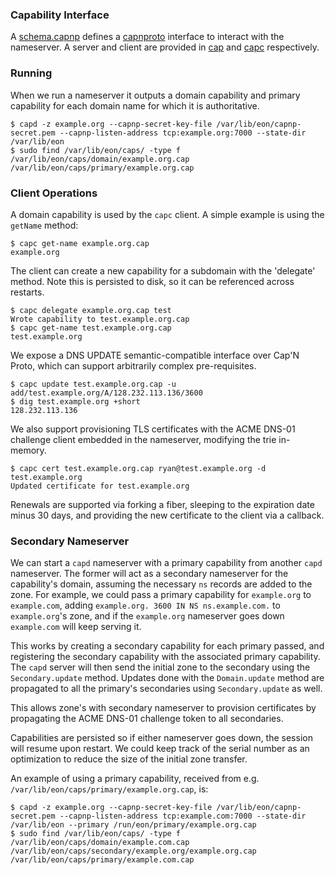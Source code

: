 
### Capability Interface

A [schema.capnp](../lib/cap/schema.capnp) defines a [capnproto](https://capnproto.org/) interface to interact with the nameserver.
A server and client are provided in [cap](../bin/cap/cap.ml]) and [capc](../bin/cap/capc.ml]) respectively.

### Running

When we run a nameserver it outputs a domain capability and primary capability for each domain name for which it is authoritative.

```
$ capd -z example.org --capnp-secret-key-file /var/lib/eon/capnp-secret.pem --capnp-listen-address tcp:example.org:7000 --state-dir /var/lib/eon
$ sudo find /var/lib/eon/caps/ -type f
/var/lib/eon/caps/domain/example.org.cap
/var/lib/eon/caps/primary/example.org.cap
```

### Client Operations

A domain capability is used by the `capc` client.
A simple example is using the `getName` method:

```
$ capc get-name example.org.cap
example.org
```

The client can create a new capability for a subdomain with the 'delegate' method.
Note this is persisted to disk, so it can be referenced across restarts.

```
$ capc delegate example.org.cap test
Wrote capability to test.example.org.cap
$ capc get-name test.example.org.cap
test.example.org
```

We expose a DNS UPDATE semantic-compatible interface over Cap'N Proto, which can support arbitrarily complex pre-requisites.

```
$ capc update test.example.org.cap -u add/test.example.org/A/128.232.113.136/3600
$ dig test.example.org +short
128.232.113.136
```

We also support provisioning TLS certificates with the ACME DNS-01 challenge client embedded in the nameserver, modifying the trie in-memory.

```
$ capc cert test.example.org.cap ryan@test.example.org -d test.example.org
Updated certificate for test.example.org
```

Renewals are supported via forking a fiber, sleeping to the expiration date minus 30 days, and providing the new certificate to the client via a callback.

### Secondary Nameserver

We can start a `capd` nameserver with a primary capability from another `capd` nameserver.
The former will act as a secondary nameserver for the capability's domain, assuming the necessary `ns` records are added to the zone.
For example, we could pass a primary capability for `example.org` to `example.com`, adding `example.org. 3600 IN NS ns.example.com.` to `example.org`'s zone, and if the `example.org` nameserver goes down `example.com` will keep serving it.

This works by creating a secondary capability for each primary passed, and registering the secondary capability with the associated primary capability.
The `capd` server will then send the initial zone to the secondary using the `Secondary.update` method.
Updates done with the `Domain.update` method are propagated to all the primary's secondaries using `Secondary.update` as well.

This allows zone's with secondary nameserver to provision certificates by propagating the ACME DNS-01 challenge token to all secondaries.

Capabilities are persisted so if either nameserver goes down, the session will resume upon restart.
We could keep track of the serial number as an optimization to reduce the size of the initial zone transfer.

An example of using a primary capability, received from e.g. `/var/lib/eon/caps/primary/example.org.cap`, is:

```
$ capd -z example.org --capnp-secret-key-file /var/lib/eon/capnp-secret.pem --capnp-listen-address tcp:example.com:7000 --state-dir /var/lib/eon --primary /run/eon/primary/example.org.cap
$ sudo find /var/lib/eon/caps/ -type f
/var/lib/eon/caps/domain/example.com.cap
/var/lib/eon/caps/secondary/example.org/example.org.cap
/var/lib/eon/caps/primary/example.com.cap
```

